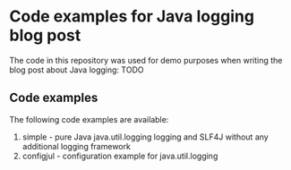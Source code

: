# Code examples for Java logging blog post

The code in this repository was used for demo purposes when writing the blog post about Java logging: TODO

## Code examples
 
The following code examples are available:

  1. simple - pure Java java.util.logging logging and SLF4J without any additional logging framework
  2. configjul - configuration example for java.util.logging 